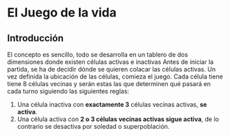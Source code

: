 
# El Juego de la vida

## Introducción

El concepto es sencillo, todo se desarrolla en un tablero de dos dimensiones donde existen células activas e inactivas
Antes de iniciar la partida, se ha de decidir dónde se quieren colacar las células activas. Un vez definida la ubicación de las células, comieza el juego.
Cada célula tiene tiene 8 células vecinas y serán estas las que determinen qué pasará en cada turno siguiendo las siguientes reglas:

1. Una célula inactiva con **exactamente 3** células vecinas activas, **se activa**.
2. Una célula activa con **2 o 3 células vecinas activas sigue activa**, de lo contrario se desactiva por soledad o superpoblación.